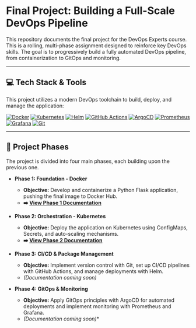 # Final Project: Building a Full-Scale DevOps Pipeline

This repository documents the final project for the DevOps Experts course. This is a rolling, multi-phase assignment designed to reinforce key DevOps skills. The goal is to progressively build a fully automated DevOps pipeline, from containerization to GitOps and monitoring.

---

## 💻 Tech Stack & Tools

This project utilizes a modern DevOps toolchain to build, deploy, and manage the application:

<p align="left">
  <a href="https://www.docker.com/" target="_blank" rel="noreferrer"><img src="https://img.shields.io/badge/docker-%230db7ed.svg?style=for-the-badge&logo=docker&logoColor=white" alt="Docker"/></a>
  <a href="https://kubernetes.io" target="_blank" rel="noreferrer"><img src="https://img.shields.io/badge/kubernetes-%23326ce5.svg?style=for-the-badge&logo=kubernetes&logoColor=white" alt="Kubernetes"/></a>
  <a href="https://helm.sh" target="_blank" rel="noreferrer"><img src="https://img.shields.io/badge/Helm-0F1689?style=for-the-badge&logo=Helm&logoColor=white" alt="Helm"/></a>
  <a href="https://github.com/features/actions" target="_blank" rel="noreferrer"><img src="https://img.shields.io/badge/github%20actions-%232671E5.svg?style=for-the-badge&logo=githubactions&logoColor=white" alt="GitHub Actions"/></a>
  <a href="https://argoproj.github.io/cd/" target="_blank" rel="noreferrer"><img src="https://img.shields.io/badge/ArgoCD-F48332?style=for-the-badge&logo=argo&logoColor=white" alt="ArgoCD"/></a>
  <a href="https://prometheus.io/" target="_blank" rel="noreferrer"><img src="https://img.shields.io/badge/Prometheus-E6522C?style=for-the-badge&logo=Prometheus&logoColor=white" alt="Prometheus"/></a>
  <a href="https://grafana.com" target="_blank" rel="noreferrer"><img src="https://img.shields.io/badge/grafana-%23F46800.svg?style=for-the-badge&logo=grafana&logoColor=white" alt="Grafana"/></a>
  <a href="https://git-scm.com/" target="_blank" rel="noreferrer"><img src="https://img.shields.io/badge/git-%23F05033.svg?style=for-the-badge&logo=git&logoColor=white" alt="Git"/></a>
</p>

---

## 🚀 Project Phases

The project is divided into four main phases, each building upon the previous one.

* **Phase 1: Foundation - Docker**
    * **Objective:** Develop and containerize a Python Flask application, pushing the final image to Docker Hub.
    * **➡️ [View Phase 1 Documentation](./phase-1-flask-docker/README.md)**

* **Phase 2: Orchestration - Kubernetes**
    * **Objective:** Deploy the application on Kubernetes using ConfigMaps, Secrets, and auto-scaling mechanisms.
    * **➡️ [View Phase 2 Documentation](./phase-2-kubernetes/README.md)**

* **Phase 3: CI/CD & Package Management**
    * **Objective:** Implement version control with Git, set up CI/CD pipelines with GitHub Actions, and manage deployments with Helm.
    * *(Documentation coming soon)*

* **Phase 4: GitOps & Monitoring**
    * **Objective:** Apply GitOps principles with ArgoCD for automated deployments and implement monitoring with Prometheus and Grafana.
    * *(Documentation coming soon)**
  